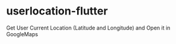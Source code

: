 # userlocation-flutter
Get User Current Location (Latitude and Longitude) and Open it in GoogleMaps
